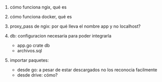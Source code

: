 1) cómo funciona ngix, qué es

2) cómo funciona docker, qué es

3) proxy_pass de ngix: por qué lleva el nombre app y no localhost?

4) db: configuracion necesaria para poder integrarla
    - app.go crate db
    - archivos.sql

5) importar paquetes:
    - desde go: a pesar de estar descargados no los reconocia facilmente
    - desde drive: cómo?